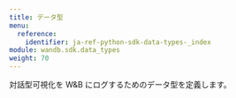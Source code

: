 ```yaml
---
title: データ型
menu:
  reference:
    identifier: ja-ref-python-sdk-data-types-_index
module: wandb.sdk.data_types
weight: 70
---
```


対話型可視化を W&B にログするためのデータ型を定義します。